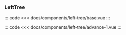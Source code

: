 ### LeftTree

<component-wrap title="基本用法" describition="用于业务中左侧搜索选择，右侧进行展示或配置的场景。">
<left-tree-base />
</component-wrap>

::: code
<<< docs/components/left-tree/base.vue
:::

<component-wrap title="自定义" describition="可自定义左侧宽度，可自定义左侧列表数据源的key值，可定制右侧业务逻辑">
<left-tree-advance-1 />
</component-wrap>

::: code
<<< docs/components/left-tree/advance-1.vue
:::

<table-wrap-attrs :list="attrs" />
<table-wrap-events :list="events" />

<script>
export default {
    data() {
        return {
            attrs: [
                {name: 'width', desc: '左侧列表宽度', type: 'String', optional: 'width String', default: '229px'},
                {name: 'source', desc: '左侧数据源', type: 'Array', optional: 'Array', default: '[]'},
                {name: 'nameKey', desc: '左侧数据源name key', type: 'String', optional: 'Any String', default: 'name'},
                {name: 'valueKey', desc: '左侧数据源value key', type: 'String', optional: 'Any String', default: 'id'},
                {name: 'value', desc: '左侧选中条目的value，通过v-model使用', type: 'String|Number', optional: 'String|Number', default: 'null'},
                {name: 'placeholder', desc: '左侧搜索的占空文本', type: 'String', optional: 'Any String', default: '模糊搜索'},
                {name: 'emptyText', desc: '左侧数据未选中时，右侧标题占空文本', type: 'String', optional: 'Any String', default: '未选择条目'},
                {name: 'init', desc: '是否初始默认选中左侧列表第一项', type: 'Boolean', optional: 'Boolean', default: 'false'}
            ],
            events: [
                {name: 'change', desc: '左侧数据选中发生变化时触发', params: 'item: 左侧选中数据对象'}
            ]
        }
    }
}
</script>